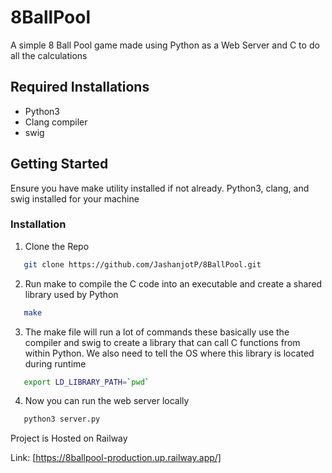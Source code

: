 # 8BallPool

A simple 8 Ball Pool game made using Python as a Web Server and C to do all the calculations 

## Required Installations

- Python3
- Clang compiler
- swig


## Getting Started

Ensure you have make utility installed if not already. Python3, clang, and swig installed for your machine

### Installation 

1. Clone the Repo
```sh
   git clone https://github.com/JashanjotP/8BallPool.git
   ```

2. Run make to compile the C code into an executable and create a shared library used by Python
```sh
   make
   ```

3. The make file will run a lot of commands these basically use the compiler and swig to create a library that can call C functions from within Python. We also need to tell the OS where this library is located during runtime

```sh
   export LD_LIBRARY_PATH=`pwd`
   ```

4. Now you can run the web server locally

```sh
   python3 server.py
   ```

Project is Hosted on Railway

Link: [https://8ballpool-production.up.railway.app/]